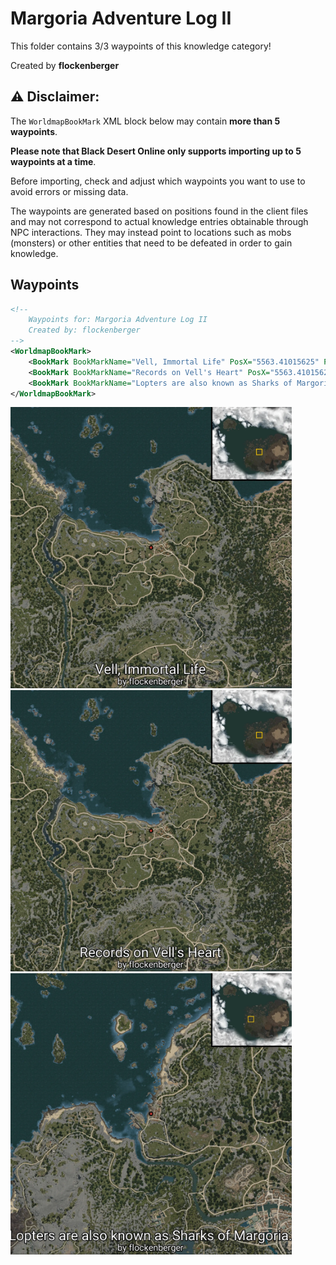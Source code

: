 # Margoria Adventure Log II

This folder contains 3/3 waypoints of this knowledge category!


Created by **flockenberger**

## ⚠️ Disclaimer:
The `WorldmapBookMark` XML block below may contain **more than 5 waypoints**.

**Please note that Black Desert Online only supports importing up to 5 waypoints at a time**.

Before importing, check and adjust which waypoints you want to use to avoid errors or missing data.

The waypoints are generated based on positions found in the client files and may not correspond to actual knowledge entries obtainable through NPC interactions.
They may instead point to locations such as mobs (monsters) or other entities that need to be defeated in order to gain knowledge.

## Waypoints
```xml
<!--
    Waypoints for: Margoria Adventure Log II
    Created by: flockenberger
-->
<WorldmapBookMark>
    <BookMark BookMarkName="Vell, Immortal Life" PosX="5563.41015625" PosY="-7186.39990234375" PosZ="78533.1015625" />
    <BookMark BookMarkName="Records on Vell's Heart" PosX="5563.41015625" PosY="-7186.39990234375" PosZ="78533.1015625" />
    <BookMark BookMarkName="Lopters are also known as Sharks of Margoria." PosX="-357631.0" PosY="-7351.81005859375" PosZ="31459.400390625" />
</WorldmapBookMark>
```

<img src="./Margoria Adventure Log II_Vell, Immortal Life_Preview.webp" width="450"/> <img src="./Margoria Adventure Log II_Records on Vell's Heart_Preview.webp" width="450"/> <img src="./Margoria Adventure Log II_Lopters are also known as Sharks of Margoria._Preview.webp" width="450"/> 